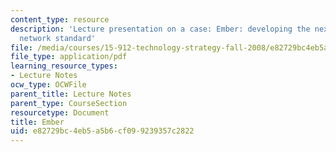 ```yaml
---
content_type: resource
description: 'Lecture presentation on a case: Ember: developing the next ubiquitous
  network standard'
file: /media/courses/15-912-technology-strategy-fall-2008/e82729bc4eb5a5b6cf099239357c2822_lec_10.pdf
file_type: application/pdf
learning_resource_types:
- Lecture Notes
ocw_type: OCWFile
parent_title: Lecture Notes
parent_type: CourseSection
resourcetype: Document
title: Ember
uid: e82729bc-4eb5-a5b6-cf09-9239357c2822
---
```

